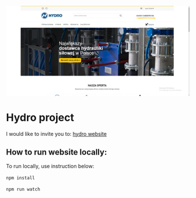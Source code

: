 ![hydro screenshot](images/hydro_one.png)

# Hydro project

I would like to invite you to: [hydro website](https://jaruto7.github.io/hydro/)


## How to run website locally:

To run locally, use instruction below:

`npm install`

`npm run watch`
